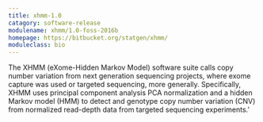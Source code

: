 ```yaml
---
title: xhmm-1.0
catagory: software-release
modulename: xhmm/1.0-foss-2016b
homepage: https://bitbucket.org/statgen/xhmm/
moduleclass: bio
---
```

The XHMM (eXome-Hidden Markov Model) software suite calls copy number variation from next generation sequencing projects, where exome capture was used or targeted sequencing, more generally. Specifically, XHMM uses principal component analysis PCA normalization and a hidden Markov model (HMM) to detect and genotype copy number variation (CNV) from normalized read-depth data from targeted sequencing experiments.'
